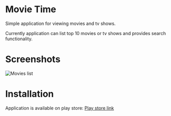 # Movie Time
Simple application for viewing movies and tv shows.

Currently application can list top 10 movies or tv shows and provides search functionality.


# Screenshots

![Movies list](https://i.imgur.com/sAcqfIu.png)

# Installation
Application is available on play store:
[Play store link](https://play.google.com/store/apps/details?id=com.bojandolic.movietime)

